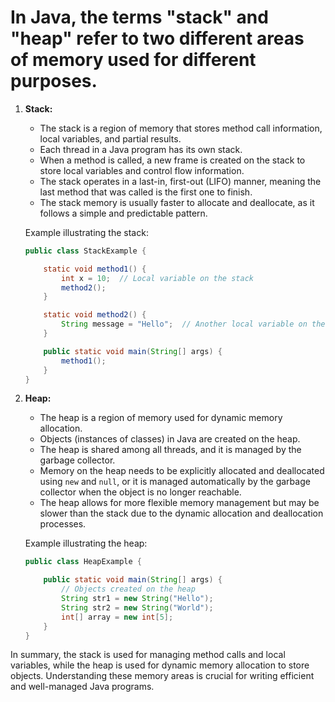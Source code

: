 # In Java, the terms "stack" and "heap" refer to two different areas of memory used for different purposes.

1. **Stack:**
   - The stack is a region of memory that stores method call information, local variables, and partial results.
   - Each thread in a Java program has its own stack.
   - When a method is called, a new frame is created on the stack to store local variables and control flow information.
   - The stack operates in a last-in, first-out (LIFO) manner, meaning the last method that was called is the first one to finish.
   - The stack memory is usually faster to allocate and deallocate, as it follows a simple and predictable pattern.

   Example illustrating the stack:

   ```java
   public class StackExample {

       static void method1() {
           int x = 10;  // Local variable on the stack
           method2();
       }

       static void method2() {
           String message = "Hello";  // Another local variable on the stack
       }

       public static void main(String[] args) {
           method1();
       }
   }
   ```

2. **Heap:**
   - The heap is a region of memory used for dynamic memory allocation.
   - Objects (instances of classes) in Java are created on the heap.
   - The heap is shared among all threads, and it is managed by the garbage collector.
   - Memory on the heap needs to be explicitly allocated and deallocated using `new` and `null`, or it is managed automatically by the garbage collector when the object is no longer reachable.
   - The heap allows for more flexible memory management but may be slower than the stack due to the dynamic allocation and deallocation processes.

   Example illustrating the heap:

   ```java
   public class HeapExample {

       public static void main(String[] args) {
           // Objects created on the heap
           String str1 = new String("Hello");
           String str2 = new String("World");
           int[] array = new int[5];
       }
   }
   ```

In summary, the stack is used for managing method calls and local variables, while the heap is used for dynamic memory allocation to store objects. Understanding these memory areas is crucial for writing efficient and well-managed Java programs.
